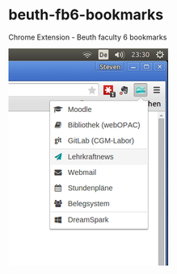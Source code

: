 # beuth-fb6-bookmarks
Chrome Extension - Beuth faculty 6 bookmarks

![](https://github.com/steven-maasch/beuth-fb6-bookmarks/blob/master/images/screenshot-bht-bookmarks.png)
